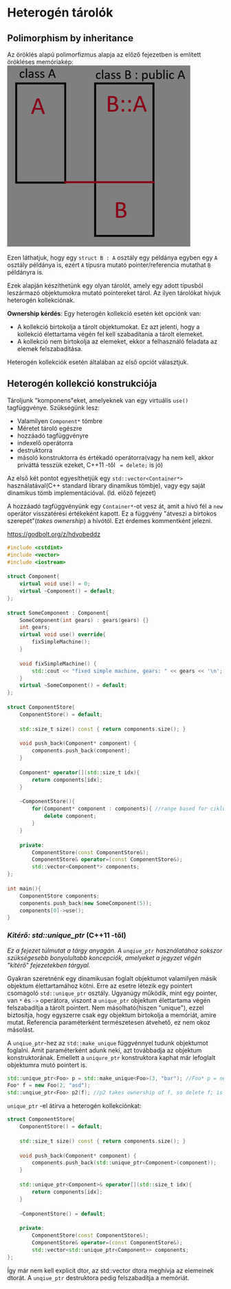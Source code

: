# Heterogén tárolók

## Polimorphism by inheritance

Az öröklés alapú polimorfizmus alapja az előző fejezetben is említett örökléses memóriakép:
![](image-2.png)

Ezen láthatjuk, hogy egy `struct B : A` osztály egy példánya egyben egy `A` osztály példánya is, ezért `A` típusra mutató pointer/referencia mutathat `B` példányra is.

Ezek alapján készíthetünk egy olyan tárolót, amely egy adott típusból leszármazó objektumokra mutató pointereket tárol. Az ilyen tárolókat hívjuk heterogén kollekciónak.

__Ownership kérdés__: Egy heterogén kollekció esetén két opciónk van:
* A kollekció birtokolja a tárolt objektumokat. Ez azt jelenti, hogy a kollekció élettartama végén fel kell szabadítania a tárolt elemeket. 
* A kollekció nem birtokolja az elemeket, ekkor a felhasználó feladata az elemek felszabadítása.

Heterogén kollekciók esetén általában az első opciót választjuk.

## Heterogén kollekció konstrukciója

Tároljunk "komponens"eket, amelyeknek van egy virtuális `use()` tagfüggvénye.
Szükségünk lesz:
* Valamilyen `Component*` tömbre
* Méretet tároló egészre
* hozzáadó tagfüggvényre
* indexelő operátorra
* destruktorra
* másoló konstruktorra és értékadó operátorra(vagy ha nem kell, akkor priváttá tesszük ezeket, C++11 -től ` = delete;` is jó)

Az első két pontot egyesíthetjük egy `std::vector<Container*>` használatával(C++ standard library dinamikus tömbje), vagy egy saját dinamikus tömb implementációval. (ld. előző fejezet)

A hozzáadó tagfüggvényünk egy `Container*`-ot vesz át, amit a hívó fél a `new` operátor visszatérési értékeként kapott. Ez a függvény "átveszi a birtokos szerepét"(*takes ownership*) a hívótól. Ezt érdemes kommentként jelezni.

<https://godbolt.org/z/hdvobeddz>
```cpp
#include <cstdint>
#include <vector>
#include <iostream>

struct Component{
    virtual void use() = 0;
    virtual ~Component() = default;
};

struct SomeComponent : Component{
    SomeComponent(int gears) : gears(gears) {}
    int gears;
    virtual void use() override{
        fixSimpleMachine();
    }

    void fixSimpleMachine() {
        std::cout << "fixed simple machine, gears: " << gears << '\n';
    }
    virtual ~SomeComponent() = default;
};

struct ComponentStore{
    ComponentStore() = default;

    std::size_t size() const { return components.size(); }

    void push_back(Component* component) {
        components.push_back(component);
    }

    Component* operator[](std::size_t idx){
        return components[idx];
    }

    ~ComponentStore(){
        for(Component* component : components){ //range based for ciklus, ld. iterátorok
            delete component;
        }
    }

    private:
        ComponentStore(const ComponentStore&);
        ComponentStore& operator=(const ComponentStore&);
        std::vector<Component*> components;
};

int main(){
    ComponentStore components;
    components.push_back(new SomeComponent(5));
    components[0]->use(); 
}
```

### *Kitérő: std::unique_ptr* (C++11 -től)
*Ez a fejezet túlmutat a tárgy anyagán. A `unqiue_ptr` használatához sokszor szükségesebb bonyolultabb koncepciók, amelyeket a jegyzet végén "kitérő" fejezetekben tárgyal.*

Gyakran szeretnénk egy dinamikusan foglalt objektumot valamilyen másik objektum élettartamához kötni. Erre az esetre létezik egy pointert csomagoló `std::unique_ptr` osztály. Ugyanúgy működik, mint egy pointer, van `*` és `->` operátora, viszont a `unique_ptr` objektum élettartama végén felszabadítja a tárolt pointert. Nem másolható(hiszen "unique"), ezzel biztosítja, hogy egyszerre csak egy objektum birtokolja a memóriát, amire mutat. Referencia paraméterként természetesen átvehető, ez nem okoz másolást.

A `unqiue_ptr`-hez az `std::make_unique` függvénnyel tudunk objektumot foglalni. Amit paraméterként adunk neki, azt továbbadja az objektum konstruktorának.
Emellett a `uniqure_ptr` konstruktora kaphat már lefoglalt objektumra mutó pointert is.

```cpp
std::unique_ptr<Foo> p = std::make_unique<Foo>(3, "bar"); //Foo* p = new Foo(3, "bar")
Foo* f = new Foo(2, "asd");
std::unqiue_ptr<Foo> p2(f); //p2 takes ownership of f, so delete f; is not necessary
```

`unique_ptr` -el átírva a heterogén kollekciónkat:

```cpp
struct ComponentStore{
    ComponentStore() = default;

    std::size_t size() const { return components.size(); }

    void push_back(Component* component) {
        components.push_back(std::unique_ptr<Component>(component));
    }

    std::unique_ptr<Component>& operator[](std::size_t idx){
        return components[idx];
    }

    ~ComponentStore() = default; 

    private:
        ComponentStore(const ComponentStore&);
        ComponentStore& operator=(const ComponentStore&);
        std::vector<std::unique_ptr<Component>> components;
};
```
Így már nem kell explicit dtor, az std::vector dtora meghívja az elemeinek dtorát. A `unqiue_ptr` destruktora pedig felszabadítja a memóriát.